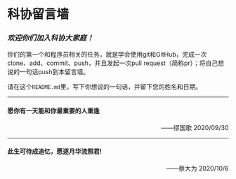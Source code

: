 # 科协留言墙
### *欢迎你们加入科协大家庭！*

你们的第一个和程序员相关的任务，就是学会使用git和GitHub，完成一次clone、add、commit、push，并且发起一次pull request（简称pr）；将自己想说的一句话push到本留言墙。

请在这个`README.md`里，写下你想说的一句话，并留下您的姓名和日期。

----------

#### 愿你有一天能和你最重要的人重逢

<p align=right>——缪国歌  2020/09/30</p>

---------

####  此生可待成追忆，愿逐月华流照君!

<p align=right>——蔡大为 2020/10/6</p>










